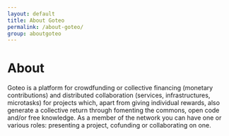```yaml
---
layout: default
title: About Goteo
permalink: /about-goteo/
group: aboutgoteo
---
```

# About

Goteo is a platform for crowdfunding or collective financing (monetary contributions) and distributed collaboration (services, infrastructures, microtasks) for projects which, apart from giving individual rewards, also generate a collective return through fomenting the commons, open code and/or free knowledge. As a member of the network you can have one or various roles: presenting a project, cofunding or collaborating on one.

